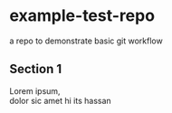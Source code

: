 # example-test-repo
a repo to demonstrate basic git workflow
## Section 1
Lorem ipsum,  
dolor sic amet
hi its hassan
